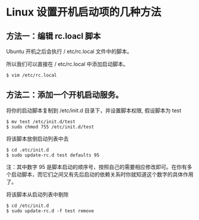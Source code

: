 # Linux 设置开机启动项的几种方法
## 方法一：编辑 rc.loacl 脚本

Ubuntu 开机之后会执行 / etc/rc.local 文件中的脚本。

所以我们可以直接在 / etc/rc.local 中添加启动脚本。

```
$ vim /etc/rc.local

```

## 方法二：添加一个开机启动服务。

将你的启动脚本复制到 /etc/init.d 目录下，并设置脚本权限, 假设脚本为 test

```
$ mv test /etc/init.d/test
$ sudo chmod 755 /etc/init.d/test

```

将该脚本放倒启动列表中去

```
$ cd .etc/init.d
$ sudo update-rc.d test defaults 95

```

注：其中数字 95 是脚本启动的顺序号，按照自己的需要相应修改即可。在你有多个启动脚本，而它们之间又有先后启动的依赖关系时你就知道这个数字的具体作用了。

将该脚本从启动列表中剔除

```
$ cd /etc/init.d
$ sudo update-rc.d -f test remove

```
